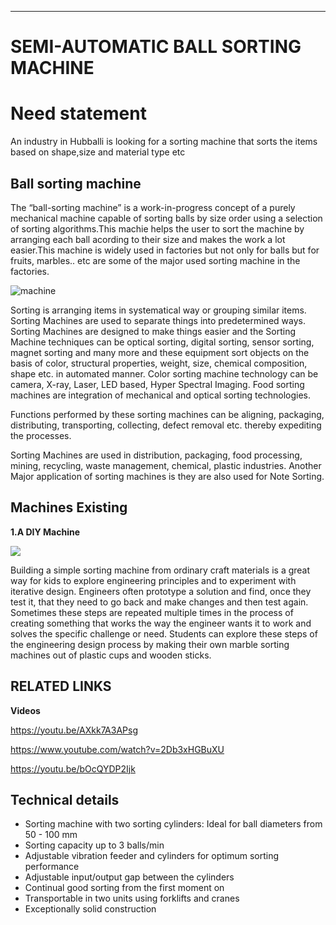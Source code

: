 
***
# SEMI-AUTOMATIC BALL SORTING MACHINE

# Need statement
An industry in Hubballi is looking for a sorting machine that sorts the items based on shape,size and material type etc


## Ball sorting machine
The “ball-sorting machine” is a work-in-progress concept of a purely mechanical machine capable of sorting balls by size order using a selection of sorting algorithms.This machie helps the user to sort the machine by arranging each ball acording to their size and makes the work a lot easier.This machine is widely used in factories but not only for balls but for fruits, marbles.. etc are some of the major used sorting machine in the factories. 

![machine](https://i.ibb.co/Y21hkLB/download.jpg)

Sorting is arranging items in systematical way or grouping similar items. Sorting Machines are used to separate things into predetermined ways. Sorting Machines are designed to make things easier and the Sorting Machine techniques can be optical sorting, digital sorting, sensor sorting, magnet sorting and many more and these equipment sort objects on the basis of color, structural properties, weight, size, chemical composition, shape etc. in automated manner.  Color sorting machine technology can be camera, X-ray, Laser, LED based, Hyper Spectral Imaging. Food sorting machines are integration of mechanical and optical sorting technologies.

Functions performed by these sorting machines can be aligning, packaging, distributing, transporting, collecting, defect removal etc. thereby expediting the processes.

Sorting Machines are used in distribution, packaging, food processing, mining, recycling, waste management, chemical, plastic industries. Another Major application of sorting machines is they are also used for Note Sorting.


## Machines Existing
**1.A DIY Machine** 


![](https://cdn.sciencebuddies.org/blog/graphics/2017-activity-marble-sorting-machine.png)

Building a simple sorting machine from ordinary craft materials is a great way for kids to explore engineering principles and to experiment with iterative design. Engineers often prototype a solution and find, once they test it, that they need to go back and make changes and then test again. Sometimes these steps are repeated multiple times in the process of creating something that works the way the engineer wants it to work and solves the specific challenge or need. Students can explore these steps of the engineering design process by making their own marble sorting machines out of plastic cups and wooden sticks.

## RELATED LINKS
**Videos**


https://youtu.be/AXkk7A3APsg


https://www.youtube.com/watch?v=2Db3xHGBuXU



https://youtu.be/bOcQYDP2Ijk

## Technical details 
* Sorting machine with two sorting cylinders: Ideal for ball diameters from 50 - 100 mm
* Sorting capacity up to 3 balls/min
* Adjustable vibration feeder and cylinders for optimum sorting performance
* Adjustable input/output gap between the cylinders
* Continual good sorting from the first moment on
* Transportable in two units using forklifts and cranes 
* Exceptionally solid construction


